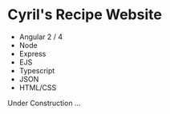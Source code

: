 # Cyril's Recipe Website

* Angular 2 / 4
* Node
* Express
* EJS
* Typescript
* JSON
* HTML/CSS
 
<p> Under Construction ... </p>